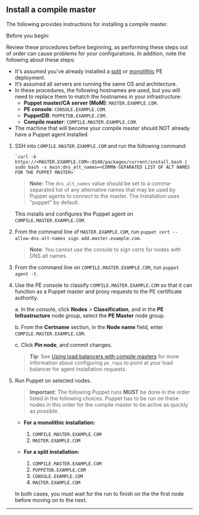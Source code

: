 
## Install a compile master

The following provides instructions for installing a compile master.

Before you begin:

Review these procedures before beginning, as performing these steps out of order can cause problems for your configurations. In addition, note the following about these steps:

- It's assumed you've already installed a [split](./install_pe_split.html) or [monolithic](./install_pe_mono.html) PE deployment.
- It’s assumed all servers are running the same OS and architecture.
- In these procedures, the following hostnames are used, but you will need to replace them to match the hostnames in your infrastructure:
   - **Puppet master/CA server (MoM)**: `MASTER.EXAMPLE.COM`.
   - **PE console**: `CONSOLE.EXAMPLE.COM`.
   - **PuppetDB**: `PUPPETDB.EXAMPLE.COM`.
   - **Compile master**: `COMPILE.MASTER.EXAMPLE.COM`.
- The machine that will become your compile master should NOT already have a Puppet agent installed.


1. SSH into `COMPILE.MASTER.EXAMPLE.COM` and run the following command:

   ~~~
   `curl -k https://<MASTER.EXAMPLE.COM>:8140/packages/current/install.bash | sudo bash -s main:dns_alt_names=<COMMA-SEPARATED LIST OF ALT NAMES FOR THE PUPPET MASTER>`
   ~~~
   
   >**Note:** The `dns_alt_names` value should be set to a comma-separated list of any alternative names that may be used by Puppet agents to connect to the master. The installation uses "puppet" by default.
   
   This installs and configures the Puppet agent on `COMPILE.MASTER.EXAMPLE.COM`.
   
2. From the command line of `MASTER.EXAMPLE.COM`, run `puppet cert --allow-dns-alt-names sign add.master.example.com`.

   >**Note**: You cannot use the console to sign certs for nodes with DNS alt names.
   
3. From the command line on `COMPILE.MASTER.EXAMPLE.COM`, run `puppet agent -t`.

4. Use the PE console to classify `COMPILE.MASTER.EXAMPLE.COM` so that it can function as a Puppet master and proxy requests to the PE certificate authority.

   a. In the console, click **Nodes** > **Classification**, and in the **PE Infrastructure** node group, select the **PE Master** node group.
   
   b. From the __Certname__ section, in the __Node name__ field, enter `COMPILE.MASTER.EXAMPLE.COM`.
   
   c. Click __Pin node__, and commit changes.
   
   >**Tip**: See [Using load balancers with compile masters](./install_lei_load.html) for more information about configuring `pe_repo` to point at your load balancer for agent installation requests.
   
5. Run Puppet on selected nodes. 

   >**Important**: The following Puppet runs **MUST** be done in the order listed in the following choices. Puppet has to be run on these nodes in this order for the compile master to be active as quickly as possible. 

   - **For a monolithic installation:**
      1. `COMPILE.MASTER.EXAMPLE.COM`
      2. `MASTER.EXAMPLE.COM`
    
   - **For a split installation:**
      1. `COMPILE.MASTER.EXAMPLE.COM`
      2. `PUPPETDB.EXAMPLE.COM`
      3. `CONSOLE.EXAMPLE.COM`
      4. `MASTER.EXAMPLE.COM`

   In both cases, you must wait for the run to finish on the the first node before moving on to the next.


* * *
